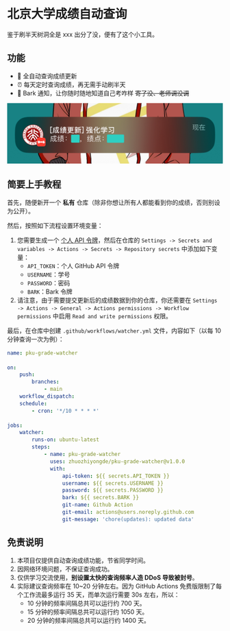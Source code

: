 # 北京大学成绩自动查询

鉴于刷半天树洞全是 xxx 出分了没，便有了这个小工具。

## 功能

-   🚀 全自动查询成绩更新
-   ⏰ 每天定时查询成绩，再无需手动刷半天
-   📢 Bark 通知，让你随时随地知道自己考咋样 ~~寄了没、老师调没调~~

![sample](./sample.png)

## 简要上手教程

首先，随便新开一个 **私有** 仓库（除非你想让所有人都能看到你的成绩，否则别设为公开）。

然后，按照如下流程设置环境变量：

1. 您需要生成一个 [个人 API 令牌](https://github.com/settings/tokens/new)，然后在仓库的 `Settings -> Secrets and variables -> Actions -> Secrets -> Repository secrets` 中添加如下变量：
    - `API_TOKEN`：个人 GitHub API 令牌
    - `USERNAME`：学号
    - `PASSWORD`：密码
    - `BARK`：Bark 令牌
2. 请注意，由于需要提交更新后的成绩数据到你的仓库，你还需要在 `Settings -> Actions -> General -> Actions permissions -> Workflow permissions` 中启用 `Read and write permissions` 权限。

最后，在仓库中创建 `.github/workflows/watcher.yml` 文件，内容如下（以每 10 分钟查询一次为例）：

```yml
name: pku-grade-watcher

on:
    push:
        branches:
            - main
    workflow_dispatch:
    schedule:
        - cron: '*/10 * * * *'

jobs:
    watcher:
        runs-on: ubuntu-latest
        steps:
            - name: pku-grade-watcher
              uses: zhuozhiyongde/pku-grade-watcher@v1.0.0
              with:
                  api-token: ${{ secrets.API_TOKEN }}
                  username: ${{ secrets.USERNAME }}
                  password: ${{ secrets.PASSWORD }}
                  bark: ${{ secrets.BARK }}
                  git-name: Github Action
                  git-email: actions@users.noreply.github.com
                  git-message: 'chore(updates): updated data'
```

## 免责说明

1. 本项目仅提供自动查询成绩功能，节省同学时间。
2. 因网络环境问题，不保证查询成功。
3. 仅供学习交流使用，**别设置太快的查询频率人造 DDoS 导致被封号**。
4. 实际建议查询频率在 10~20 分钟左右。因为 GitHub Actions 免费版限制了每个工作流最多运行 35 天，而单次运行需要 30s 左右，所以：
    - 10 分钟的频率间隔总共可以运行约 700 天。
    - 15 分钟的频率间隔总共可以运行约 1050 天。
    - 20 分钟的频率间隔总共可以运行约 1400 天。
